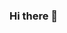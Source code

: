 ### Hi there 👋

<!--
**chinguru/chinguru** is a ✨ _special_ ✨ repository because its `README.md` (this file) appears on your GitHub profile.

Here are some ideas to get you started:

- 🔭 I’m currently working on how to make a better landing page 
- 🌱 I’m currently learning **Basics of Python and SQL**
- 🤔 I’m looking for help with ~~mastering coding~~ - if that's possible
- 📫 How to reach me: anchinguru@gmail.com
- 😄 Pronouns: He/Him
- ⚡ Fun fact: I support Liverpool FC ![image](https://github.com/chinguru/chinguru/assets/131594783/8c5de3d5-363a-437e-9d22-484a1b2a7ee1)

-->
